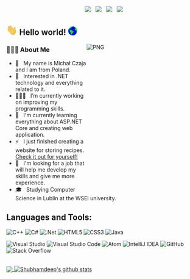 <p align="center">
&nbsp; <a href="https://twitter.com/deSp_97" target="_blank" rel="noopener noreferrer"><img src="https://img.icons8.com/plasticine/100/000000/twitter.png" width="50" /></a>  
&nbsp; <a href="https://www.instagram.com/michal.czaja.4/" target="_blank" rel="noopener noreferrer"><img src="https://img.icons8.com/plasticine/100/000000/instagram-new.png" width="50" /></a>  
&nbsp; <a href="https://www.linkedin.com/in/micha%C5%82-czaja-735013209/" target="_blank" rel="noopener noreferrer"><img src="https://img.icons8.com/plasticine/100/000000/linkedin.png" width="50" /></a>
&nbsp; <a href="mailto:michalcz97@gmail.com" target="_blank" rel="noopener noreferrer"><img src="https://img.icons8.com/plasticine/100/000000/gmail.png"  width="50" /></a>
</p>

<h2><img src="https://github.com/deSp44/deSp44/blob/main/Assets/Hi.gif" width="29px"> Hello world!&nbsp;<img src="https://github.com/deSp44/deSp44/blob/main/Assets/Earth.gif" width="24px"></h2>

<img align="right" alt="PNG" src="https://user-images.githubusercontent.com/56117577/125845252-8d45c7fb-f377-4a1d-bba9-9c4dade54e80.png" height="376" width="293" />

<h3> 👨🏻‍💻 About Me </h3>

- 👨 &nbsp; My name is Michał Czaja and I am from Poland.
- 🤔 &nbsp; Interested in .NET technology and everything related to it.
- 👨🏽‍💻 &nbsp; I’m currently working on improving my programming skills.
- 🌱 &nbsp; I'm currently learning everything about ASP.NET Core and creating web application.
- ⚡ &nbsp; I just finished creating a website for storing recipes. <a href="https://smart-recipes.pl">Check it out for yourself!</a>
- 💼 &nbsp; I'm looking for a job that will help me develop my skills and give me more experience.
- 🎓 &nbsp; Studying Computer Science in Lublin at the WSEI university.

## Languages and Tools:
<img alt="C++" src="https://img.shields.io/badge/c++-%2300599C.svg?style=for-the-badge&logo=c%2B%2B&logoColor=white"/> <img alt="C#" src="https://img.shields.io/badge/c%23-%23239120.svg?style=for-the-badge&logo=c-sharp&logoColor=white"/>
<img alt=".Net" src="https://img.shields.io/badge/.NET-5C2D91?style=for-the-badge&logo=.net&logoColor=white"/>
<img alt="HTML5" src="https://img.shields.io/badge/html5-%23E34F26.svg?style=for-the-badge&logo=html5&logoColor=white"/>
<img alt="CSS3" src="https://img.shields.io/badge/css3-%231572B6.svg?style=for-the-badge&logo=css3&logoColor=white"/>
<img alt="Java" src="https://img.shields.io/badge/java-%23ED8B00.svg?style=for-the-badge&logo=java&logoColor=white"/>

<img alt="Visual Studio" src="https://img.shields.io/badge/VisualStudio-5C2D91.svg?style=for-the-badge&logo=visual-studio&logoColor=white"/> <img alt="Visual Studio Code" src="https://img.shields.io/badge/VisualStudioCode-0078d7.svg?style=for-the-badge&logo=visual-studio-code&logoColor=white"/>
<img alt="Atom" src="https://img.shields.io/badge/Atom-%2366595C.svg?style=for-the-badge&logo=atom&logoColor=white"/>
<img alt="IntelliJ IDEA" src="https://img.shields.io/badge/IntelliJIDEA-000000.svg?style=for-the-badge&logo=intellij-idea&logoColor=white"/>
<img alt="GitHub" src="https://img.shields.io/badge/github-%23121011.svg?style=for-the-badge&logo=github&logoColor=white"/>
<img alt="Stack Overflow" src="https://img.shields.io/badge/-Stackoverflow-FE7A16?style=for-the-badge&logo=stack-overflow&logoColor=white"/>


<br>
<a href="https://github.com/deSp44">
  <img align="center" src="https://github-readme-stats.vercel.app/api/top-langs/?username=deSp44&theme=slateorange&hide_langs_below=1" />
</a>

<a href="https://github.com/deSp44">
 <img align="center" src="https://github-readme-stats.vercel.app/api?username=deSp44&show_icons=true&theme=slateorange&line_height=27" alt="Shubhamdeep's github stats"/>
</a>
<br>
